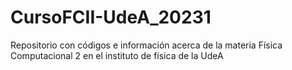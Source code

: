 # CursoFCII-UdeA_20231
Repositorio con códigos e información acerca de la materia Física Computacional 2 en el instituto de física de la UdeA
